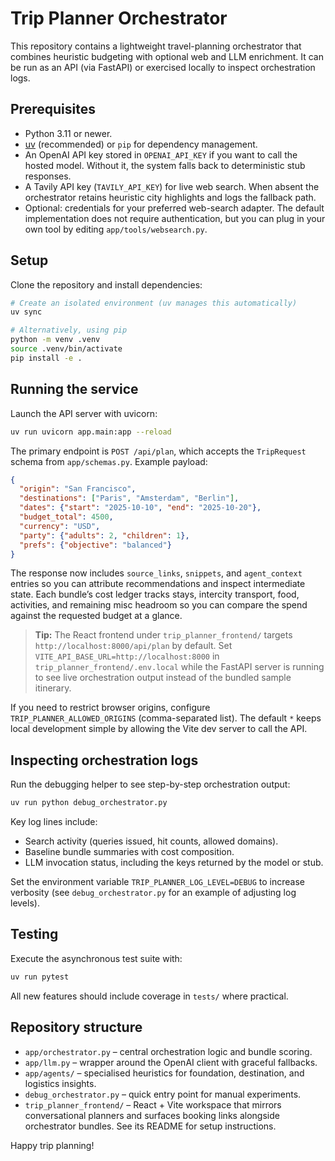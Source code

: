 # Trip Planner Orchestrator

This repository contains a lightweight travel-planning orchestrator that combines
heuristic budgeting with optional web and LLM enrichment. It can be run as an
API (via FastAPI) or exercised locally to inspect orchestration logs.

## Prerequisites

- Python 3.11 or newer.
- [uv](https://github.com/astral-sh/uv) (recommended) or `pip` for dependency
  management.
- An OpenAI API key stored in `OPENAI_API_KEY` if you want to call the hosted
  model. Without it, the system falls back to deterministic stub responses.
- A Tavily API key (`TAVILY_API_KEY`) for live web search. When absent the
  orchestrator retains heuristic city highlights and logs the fallback path.
- Optional: credentials for your preferred web-search adapter. The default
  implementation does not require authentication, but you can plug in your own
  tool by editing `app/tools/websearch.py`.

## Setup

Clone the repository and install dependencies:

```bash
# Create an isolated environment (uv manages this automatically)
uv sync

# Alternatively, using pip
python -m venv .venv
source .venv/bin/activate
pip install -e .
```

## Running the service

Launch the API server with uvicorn:

```bash
uv run uvicorn app.main:app --reload
```

The primary endpoint is `POST /api/plan`, which accepts the `TripRequest` schema from `app/schemas.py`. Example payload:


```json
{
  "origin": "San Francisco",
  "destinations": ["Paris", "Amsterdam", "Berlin"],
  "dates": {"start": "2025-10-10", "end": "2025-10-20"},
  "budget_total": 4500,
  "currency": "USD",
  "party": {"adults": 2, "children": 1},
  "prefs": {"objective": "balanced"}
}
```

The response now includes `source_links`, `snippets`, and `agent_context`
entries so you can attribute recommendations and inspect intermediate state.
Each bundle’s cost ledger tracks stays, intercity transport, food, activities,
and remaining misc headroom so you can compare the spend against the requested
budget at a glance.

> **Tip:** The React frontend under `trip_planner_frontend/` targets
> `http://localhost:8000/api/plan` by default. Set
> `VITE_API_BASE_URL=http://localhost:8000` in
> `trip_planner_frontend/.env.local` while the FastAPI server is running to
> see live orchestration output instead of the bundled sample itinerary.

If you need to restrict browser origins, configure
`TRIP_PLANNER_ALLOWED_ORIGINS` (comma-separated list). The default `*` keeps
local development simple by allowing the Vite dev server to call the API.

## Inspecting orchestration logs

Run the debugging helper to see step-by-step orchestration output:

```bash
uv run python debug_orchestrator.py
```

Key log lines include:

- Search activity (queries issued, hit counts, allowed domains).
- Baseline bundle summaries with cost composition.
- LLM invocation status, including the keys returned by the model or stub.

Set the environment variable `TRIP_PLANNER_LOG_LEVEL=DEBUG` to increase
verbosity (see `debug_orchestrator.py` for an example of adjusting log levels).

## Testing

Execute the asynchronous test suite with:

```bash
uv run pytest
```

All new features should include coverage in `tests/` where practical.

## Repository structure

- `app/orchestrator.py` – central orchestration logic and bundle scoring.
- `app/llm.py` – wrapper around the OpenAI client with graceful fallbacks.
- `app/agents/` – specialised heuristics for foundation, destination, and logistics insights.
- `debug_orchestrator.py` – quick entry point for manual experiments.
- `trip_planner_frontend/` – React + Vite workspace that mirrors conversational planners and surfaces booking links alongside orchestrator bundles. See its README for setup instructions.

Happy trip planning!
